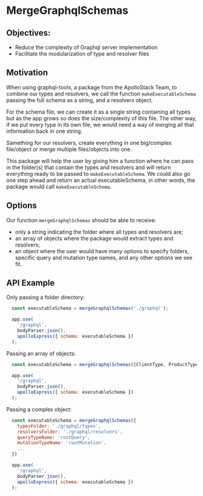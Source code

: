 # MergeGraphqlSchemas

## Objectives:
  * Reduce the complexity of Graphql server implementation
  * Facilitate the modularization of type and resolver files

## Motivation

When using graphql-tools, a package from the ApolloStack Team, to combine our
types and resolvers, we call the function `makeExecutableSchema` passing the full
schema as a string, and a resolvers object.

For the schema file, we can create it as a single string containing all types
but as the app grows so does the size/complexity of this file. The other way,
if we put every type in its own file, we would need a way of merging all that
information back in one string.

Samething for our resolvers, create everything in one big/complex file/object or
merge multiple files/objects into one.

This package will help the user by giving him a function where he can pass in
the folder(s) that contain the types and resolvers and will return everything
ready to be passed to `makeExecutableSchema`. We could also go one step ahead
and return an actual executableSchema, in other words, the package would call
`makeExecutableSchema`.

## Options

Our function `mergeGraphqlSchemas` should be able to receive:
  * only a string indicating the folder where all types and resolvers are;
  * an array of objects where the package would extract types and resolvers;
  * an object where the user would have many options to specify folders,
  specific query and mutation type names, and any other options we see fit.

## API Example

Only passing a folder directory:

```js
  const executableSchema = mergeGraphqlSchemas('./graphql');

  app.use(
    '/graphql',
    bodyParser.json(),
    apolloExpress({ schema: executableSchema })
  );
```

Passing an array of objects:

```js
  const executableSchema = mergeGraphqlSchemas([ClientType, ProductType, ...]);

  app.use(
    '/graphql',
    bodyParser.json(),
    apolloExpress({ schema: executableSchema })
  );
```

Passing a complex object:

```js
  const executableSchema = mergeGraphqlSchemas({
    typesFolder: './graphql/types',
    resolversFolder: './graphql/resolvers',
    queryTypeName: 'rootQuery',
    mutationTypeName: 'rootMutation',
    ...
  })

  app.use(
    '/graphql',
    bodyParser.json(),
    apolloExpress({ schema: executableSchema })
  );
```
